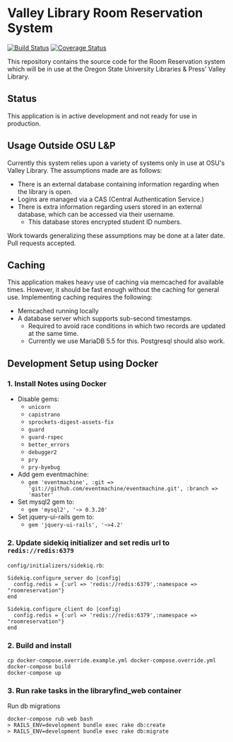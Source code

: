Valley Library Room Reservation System
============================
[![Build Status](https://travis-ci.org/osulp/Room-Reservation.png)](https://travis-ci.org/osulp/Room-Reservation)
[![Coverage Status](https://coveralls.io/repos/osulp/Room-Reservation/badge.png?branch=develop)](https://coveralls.io/r/osulp/Room-Reservation?branch=develop)

This repository contains the source code for the Room Reservation system which will be in use at the Oregon State
University Libraries & Press' Valley Library.

Status
----------------------------
This application is in active development and not ready for use in production.

Usage Outside OSU L&P
----------------------------
Currently this system relies upon a variety of systems only in use at OSU's Valley Library. The assumptions made
are as follows:

* There is an external database containing information regarding when the library is open.
* Logins are managed via a CAS (Central Authentication Service.)
* There is extra information regarding users stored in an external database, which can be accessed via their username.
  *  This database stores encrypted student ID numbers.

Work towards generalizing these assumptions may be done at a later date. Pull requests accepted.

Caching
----------------------------
This application makes heavy use of caching via memcached for available times. However, it should be fast enough
without the caching for general use. Implementing caching requires the following:

* Memcached running locally
* A database server which supports sub-second timestamps.
  * Required to avoid race conditions in which two records are updated at the same time.
  * Currently we use MariaDB 5.5 for this. Postgresql should also work.
  
## Development Setup using Docker ##

### 1. Install Notes using Docker ###

* Disable gems: 
  - `unicorn`
  - `capistrano`
  - `sprockets-digest-assets-fix`
  - `guard`
  - `guard-rspec`
  - `better_errors`
  - `debugger2`
  - `pry`
  - `pry-byebug`
* Add gem eventmachine: 
  - `gem 'eventmachine', :git => 'git://github.com/eventmachine/eventmachine.git', :branch => 'master'`
* Set mysql2 gem to: 
  - `gem 'mysql2', '~> 0.3.20'`
* Set jquery-ui-rails gem to: 
  - `gem 'jquery-ui-rails', '~>4.2'`

### 2. Update sidekiq initializer and set redis url to `redis://redis:6379`
`config/initializers/sidekiq.rb`:
```
Sidekiq.configure_server do |config|
  config.redis = {:url => 'redis://redis:6379',:namespace => "roomreservation"}
end

Sidekiq.configure_client do |config|
  config.redis = {:url => 'redis://redis:6379',:namespace => "roomreservation"}
end
```

### 2. Build and install

```
cp docker-compose.override.example.yml docker-compose.override.yml
docker-compose build
docker-compose up
```

### 3. Run rake tasks in the libraryfind_web container ###

Run db migrations 
```
docker-compose rub web bash
> RAILS_ENV=development bundle exec rake db:create
> RAILS_ENV=development bundle exec rake db:migrate
```
